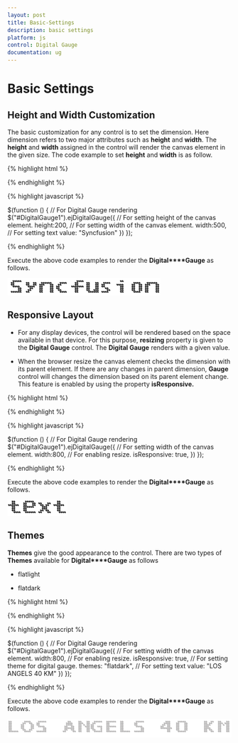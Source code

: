 ```yaml
---
layout: post
title: Basic-Settings
description: basic settings
platform: js
control: Digital Gauge
documentation: ug
---
```


# Basic Settings

## Height and Width Customization

The basic customization for any control is to set the dimension. Here dimension refers to two major attributes such as **height** and **width**. The **height** and **width** assigned in the control will render the canvas element in the given size. The code example to set **height** and **width** is as follow.

{% highlight html %}

<div id="DigitalGauge1"></div>

{% endhighlight %}

{% highlight javascript %}

 $(function () {
        // For Digital Gauge rendering
        $("#DigitalGauge1").ejDigitalGauge({
            // For setting height of the canvas element.
          height:200,
            // For setting width of the canvas element.
          width:500,
            // For setting text
          value: "Syncfusion"
        })
    });



{% endhighlight %}



Execute the above code examples to render the **Digital****Gauge** as follows. 

![](/js/DigitalGauge/Basic-Settings_images/Basic-Settings_img1.png)



## Responsive Layout

* For any display devices, the control will be rendered based on the space available in that device. For this purpose, **resizing** property is given to the **Digital Gauge** control. The **Digital Gauge** renders with a given value. 

* When the browser resize the canvas element checks the dimension with its parent element. If there are any changes in parent dimension, **Gauge** control will changes the dimension based on its parent element change. This feature is enabled by using the property **isResponsive.**


{% highlight html %}

<div id="DigitalGauge1"></div>

{% endhighlight %}

{% highlight javascript %}

$(function () {
        // For Digital Gauge rendering
        $("#DigitalGauge1").ejDigitalGauge({
            // For setting width of the canvas element.
            width:800,
            // For enabling resize.
           isResponsive: true,
})
    });


{% endhighlight %}



Execute the above code examples to render the **Digital****Gauge** as follows. 

![](/js/DigitalGauge/Basic-Settings_images/Basic-Settings_img2.png)



## Themes

**Themes** give the good appearance to the control. There are two types of **Themes** available for **Digital****Gauge** as follows

* flatlight

* flatdark

{% highlight html %}

<div id="DigitalGauge1"></div>

{% endhighlight %}


{% highlight javascript %}


 $(function () {
        // For Digital Gauge rendering
        $("#DigitalGauge1").ejDigitalGauge({
            // For setting width of the canvas element.
            width:800,
            // For enabling resize.
          isResponsive: true,
            // For setting theme for digital gauge.
          themes: "flatdark",
            // For setting text
          value: "LOS ANGELS 40 KM"
        })
    });


{% endhighlight %}



Execute the above code examples to render the **Digital****Gauge** as follows. 

![](/js/DigitalGauge/Basic-Settings_images/Basic-Settings_img3.png)



